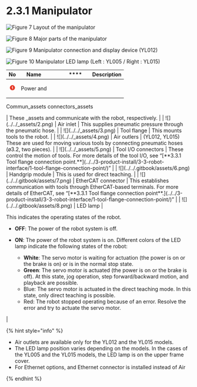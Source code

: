 # 2.3.1 Manipulator

![Figure 7 Layout of the manipulator](../../_assets/cobot\_part\_name\_1.png)

![Figure 8 Major parts of the manipulator](../../_assets/cobot\_part\_name\_en.png)

![Figure 9 Manipulator connection and display device (YL012)](../../_assets/cobot\_part\_name\_3.png)

![Figure 10 Manipulator LED lamp (Left : YL005 / Right : YL015)](../../_assets/cobot\_part\_name\_4.png)

|               **No**               |                      **Name**                      | 　　　 ****　　**Description**                                                                                                                                                                                                                                                                                                                                                                                                                                                                                                                                                                                                                                                                                                                                                                                                                                                                       |
| :--------------------------------: | :------------------------------------------------: | ----------------------------------------------------------------------------------------------------------------------------------------------------------------------------------------------------------------------------------------------------------------------------------------------------------------------------------------------------------------------------------------------------------------------------------------------------------------------------------------------------------------------------------------------------------------------------------------------------------------------------------------------------------------------------------------------------------------------------------------------------------------------------------------------------------------------------------------------------------------------------------------------- |
|  ![](../../_assets/1.png)  | <p>Power and
</p><p>Commun_assets
 connectors_assets
</p> | These _assets and communicate with the robot, respectively.                                                                                                                                                                                                                                                                                                                                                                                                                                                                                                                                                                                                                                                                                                                                                                                                                             |
|  ![](../../_assets/2.png)  |                      Air inlet                     | This supplies pneumatic pressure through the pneumatic hose.                                                                                                                                                                                                                                                                                                                                                                                                                                                                                                                                                                                                                                                                                                                                                                                                                                    |
|  ![](../../_assets/3.png)  |                     Tool flange                    | This mounts tools to the robot.                                                                                                                                                                                                                                                                                                                                                                                                                                                                                                                                                                                                                                                                                                                                                                                                                                                                 |
|  ![](../../_assets/4.png)  |                     Air outlers                    | (YL012, YL015) These are used for moving various tools by connecting pneumatic hoses (ø3.2, two pieces).                                                                                                                                                                                                                                                                                                                                                                                                                                                                                                                                                                                                                                                                                                                                                                                        |
|  ![](../../_assets/5.png)  |                 Tool I/O connectors                | These control the motion of tools. For more details of the tool I/O, see “[**3.3.1 Tool flange connection point.**](../../3-product-install/3-3-robot-interface/1-tool-flange-connection-point/)”&#xD;&#xD;                                                                                                                                                                                                                                                                                                                                                                                                                                                                                                                                                                                                                                                                                     |
|  ![](../../.gitbook/assets/6.png)  |                   Handgrip module                  | This is used for direct teaching.                                                                                                                                                                                                                                                                                                                                                                                                                                                                                                                                                                                                                                                                                                                                                                                                                                                               |
|  ![](../../.gitbook/assets/7.png)  |                 EtherCAT connector                 |  This establishes communication with tools through EtherCAT-based terminals. For more details of EtherCAT, see “[**3.3.1 Tool flange connection point**.](../../3-product-install/3-3-robot-interface/1-tool-flange-connection-point/)”&#xD;&#xD;                                                                                                                                                                                                                                                                                                                                                                                                                                                                                                                                                                                                                                               |
|  ![](../../.gitbook/assets/8.png)  |                      LED lamp                      | <p>This indicates the operating states of the robot.
</p><ul><li><strong>OFF</strong>: The power of the robot system is off.
</li><li><p><strong>ON</strong>: The power of the robot system is on. Different colors of the LED lamp indicate the following states of the robot:
</p><ul><li><strong>White</strong>: The servo motor is waiting for actuation (the power is on or the brake is on) or is in the normal stop state.
</li><li><strong>Green</strong>: The servo motor is actuated (the power is on or the brake is off). At this state, jog operation, step forward/backward motion, and playback are possible.
</li><li>Blue: The servo motor is actuated in the direct teaching mode. In this state, only direct teaching is possible.
</li><li>Red: The robot stopped operating because of an error. Resolve the error and try to actuate the servo motor.
</li></ul></li></ul> |

{% hint style="info" %}
* Air outlets are available only for the YL012 and the YL015 models.
* The LED lamp position varies depending on the models. In the cases of the YL005 and the YL015 models, the LED lamp is on the upper frame cover.
*   For Ethernet options, and Ethernet connector is installed instead of Air


{% endhint %}
